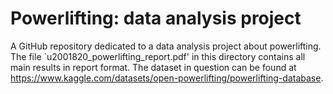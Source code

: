 # Powerlifting: data analysis project
A GitHub repository dedicated to a data analysis project about powerlifting. The file `u2001820_powerlifting_report.pdf' in this directory contains all main results in report format. The dataset in question can be found at https://www.kaggle.com/datasets/open-powerlifting/powerlifting-database.
